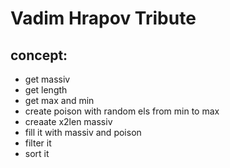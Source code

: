 # Vadim Hrapov Tribute


## concept:
+ get massiv
+ get length
+ get max and min
+ create poison with random els from min to max
+ creaate x2len massiv
+ fill it with massiv and poison
+ filter it
+ sort it
